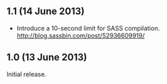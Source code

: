 ## 1.1 (14 June 2013)

  * Introduce a 10-second limit for SASS compilation. http://blog.sassbin.com/post/52936609919/


## 1.0 (13 June 2013)

Initial release.